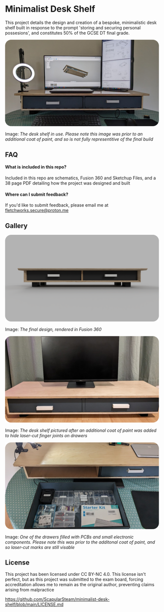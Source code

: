 # Minimalist Desk Shelf

This project details the design and creation of a bespoke, minimalistic desk shelf built in response to the prompt 'storing and securing personal possesions', and constitutes 50% of the GCSE DT final grade.


![image](https://github.com/ScapularSteam/minimalist-desk-shelf/blob/main/images/desk-shelf-in-use.png?raw=true)

Image: *The desk shelf in use. Please note this image was prior to an additional coat of paint, and so is not fully representitive of the final build*

## FAQ

#### What is included in this repo?

Included in this repo are schematics, Fusion 360 and Sketchup Files, and a 38 page PDF detailing how the project was designed and built

#### Where can I submit feedback?

If you'd like to submit feedback, please email me at fletchworks.secure@proton.me

## Gallery

![image](https://github.com/ScapularSteam/minimalist-desk-shelf/blob/main/images/desk-shelf-render-front.png?raw=true)

Image: *The final design, rendered in Fusion 360*

![image](https://github.com/ScapularSteam/minimalist-desk-shelf/blob/main/images/desk-shelf-front.png?raw=true)

Image: *The desk shelf pictured after an additional coat of paint was added to hide laser-cut finger joints on drawers*

![image](https://github.com/ScapularSteam/minimalist-desk-shelf/blob/main/images/desk-shelf-drawer.png?raw=true)

Image: *One of the drawers filled with PCBs and small electronic components. Please note this was prior to the additonal coat of paint, and so laser-cut marks are still visable*

## License

This project has been licensed under CC BY-NC 4.0.
This license isn't perfect, but as this project was submitted to the exam board, forcing accreditation allows me to remain as the original author, preventing claims arising from malpractice

https://github.com/ScapularSteam/minimalist-desk-shelf/blob/main/LICENSE.md
